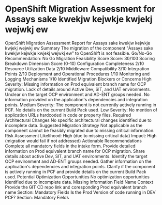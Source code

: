 # OpenShift Migration Assessment for Assays sake kwekjw kejwkje kwjekj wejwkj ew

OpenShift Migration Assessment Report for Assays sake kwekjw kejwkje kwjekj wejwkj ew Summary The migration of the component "Assays sake kwekjw kejwkje kwjekj wejwkj ew" to OpenShift is not feasible. Go/No-Go Recommendation: No Go Migration Feasibility Score Score: 30/100 Scoring Breakdown Dimension Score (0-10) Configuration Completeness 2/10 Resource Utilization Data 2/10 Middleware Compatibility 3/10 Integration Points 2/10 Deployment and Operational Procedures 1/10 Monitoring and Logging Mechanisms 1/10 Identified Migration Blockers or Concerns High Severity: Missing information on Prod equivalent branch name for OCP migration. Lack of details around Active Dev, SIT, and UAT environments. Unclear on the target OCP environment and AD-ENT groups needed. No information provided on the application's dependencies and integration points. Medium Severity: The component is not currently actively running in PCF. No details on the current Build Pack used. Low Severity: No mention of application URLs hardcoded in code or property files. Required Architectural Changes No specific architectural changes identified due to incomplete data. Suggested Migration Strategy Not applicable as the component cannot be feasibly migrated due to missing critical information. Risk Assessment Likelihood: High (due to missing critical data) Impact: High (migration would fail if not addressed) Actionable Recommendations Complete all mandatory fields in the intake form. Provide detailed information on Prod equivalent branch name for OCP migration. Share details about active Dev, SIT, and UAT environments. Identify the target OCP environment and AD-ENT groups needed. Gather information on the application's dependencies and integration points. Clarify if the component is actively running in PCF and provide details on the current Build Pack used. Potential Optimization Opportunities No optimization opportunities identified due to incomplete data. Missing Information Field Name Context Provide the GIT CD repo link and coresponding Prod equivalent branch name Section: Mandatory Fields Is the Prod Version of code running in DEV PCF? Section: Mandatory Fields